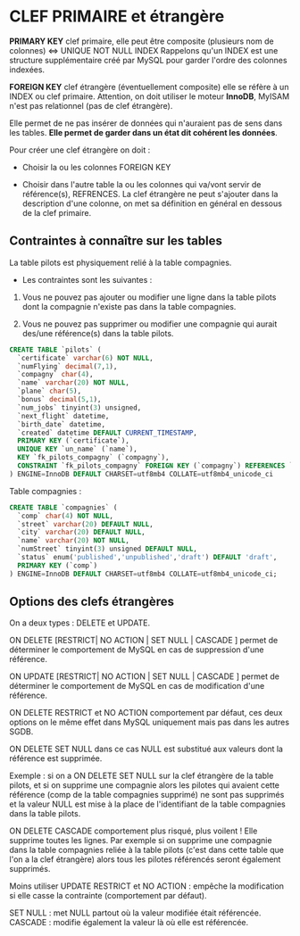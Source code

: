 # CLEF PRIMAIRE et étrangère

**PRIMARY KEY** clef primaire, elle peut être composite (plusieurs nom de colonnes) <=> UNIQUE NOT NULL INDEX
Rappelons qu'un INDEX est une structure supplémentaire créé par MySQL pour garder l'ordre des colonnes indexées.

**FOREIGN KEY** clef étrangère (éventuellement composite) elle se réfère à un INDEX ou clef primaire. Attention, on doit utiliser le moteur **InnoDB**, MyISAM n'est pas relationnel (pas de clef étrangère).

Elle permet de ne pas insérer de données qui n'auraient pas de sens dans les tables. **Elle permet de garder dans un état dit cohérent les données**.

Pour créer une clef étrangère on doit :

- Choisir la ou les colonnes FOREIGN KEY

- Choisir dans l'autre table la ou les colonnes qui va/vont servir de référence(s), REFRENCES.
La clef étrangère ne peut s'ajouter dans la description d'une colonne, on met sa définition en général en dessous de la clef primaire.

## Contraintes à connaître sur les tables

La table pilots est physiquement relié à la table compagnies.

- Les contraintes sont les suivantes :

1. Vous ne pouvez pas ajouter ou modifier une ligne dans la table pilots dont la compagnie n'existe pas dans la table compagnies.

2. Vous ne pouvez pas supprimer ou modifier une compagnie qui aurait des/une référence(s) dans la table pilots.

```sql
CREATE TABLE `pilots` (
  `certificate` varchar(6) NOT NULL,
  `numFlying` decimal(7,1),
  `compagny` char(4),
  `name` varchar(20) NOT NULL,
  `plane` char(5),
  `bonus` decimal(5,1),
  `num_jobs` tinyint(3) unsigned,
  `next_flight` datetime,
  `birth_date` datetime,
  `created` datetime DEFAULT CURRENT_TIMESTAMP,
  PRIMARY KEY (`certificate`),
  UNIQUE KEY `un_name` (`name`),
  KEY `fk_pilots_compagny` (`compagny`),
  CONSTRAINT `fk_pilots_compagny` FOREIGN KEY (`compagny`) REFERENCES `compagnies` (`comp`)
) ENGINE=InnoDB DEFAULT CHARSET=utf8mb4 COLLATE=utf8mb4_unicode_ci
```

Table compagnies :

```sql
CREATE TABLE `compagnies` (
  `comp` char(4) NOT NULL,
  `street` varchar(20) DEFAULT NULL,
  `city` varchar(20) DEFAULT NULL,
  `name` varchar(20) NOT NULL,
  `numStreet` tinyint(3) unsigned DEFAULT NULL,
  `status` enum('published','unpublished','draft') DEFAULT 'draft',
  PRIMARY KEY (`comp`)
) ENGINE=InnoDB DEFAULT CHARSET=utf8mb4 COLLATE=utf8mb4_unicode_ci;
```

## Options des clefs étrangères

On a deux types : DELETE et UPDATE.

ON DELETE [RESTRICT| NO ACTION | SET NULL | CASCADE ] permet de déterminer le comportement de MySQL en cas de suppression d'une référence.

ON UPDATE [RESTRICT| NO ACTION | SET NULL | CASCADE ] permet de déterminer le comportement de MySQL en cas de modification d'une référence.

ON DELETE RESTRICT et NO ACTION comportement par défaut, ces deux options on le même effet dans MySQL uniquement mais pas dans les autres SGDB.

ON DELETE SET NULL dans ce cas NULL est substitué aux valeurs dont la référence est supprimée.

Exemple : si on a ON DELETE SET NULL sur la clef étrangère de la table pilots, et si on supprime une compagnie alors les pilotes qui avaient cette référence (comp de la table compagnies supprimé) ne sont pas supprimés et la valeur NULL est mise à la place de l'identifiant de la table compagnies dans la table pilots.

ON DELETE CASCADE comportement plus risqué, plus voilent ! Elle supprime toutes les lignes. Par exemple si on supprime une compagnie dans la table compagnies reliée à la table pilots (c'est dans cette table que l'on a la clef étrangère) alors tous les pilotes référencés seront également supprimés.

Moins utiliser
UPDATE RESTRICT et NO ACTION : empêche la modification si elle casse la contrainte (comportement par défaut).

SET NULL : met NULL partout où la valeur modifiée était référencée.
CASCADE : modifie également la valeur là où elle est référencée.

